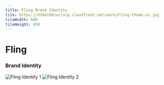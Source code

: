 ```yaml
---
title: Fling Brand Identity
tile: https://d194i88zucrucp.cloudfront.net/work/Fling-thumb-xs.jpg
tileWidth: 600
tileHeight: 450
---
```


# Fling

### Brand Identity

![Fling Identity 1](https://d194i88zucrucp.cloudfront.net/work/FlingIdentity1-lg.jpg)
![Fling Identity 2](https://d194i88zucrucp.cloudfront.net/work/FlingIdentity2-lg.jpg)
